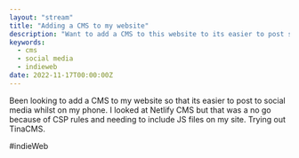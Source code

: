 ```yaml
---
layout: "stream"
title: "Adding a CMS to my website"
description: "Want to add a CMS to this website to its easier to post social posts from my phone"
keywords:
  - cms
  - social media
  - indieweb
date: 2022-11-17T00:00:00Z
---
```

Been looking to add a CMS to my website so that its easier to post to social media whilst on my phone. I looked at Netlify CMS but that was a no go because of CSP rules and needing to include JS files on my site. Trying out TinaCMS.

\#indieWeb

